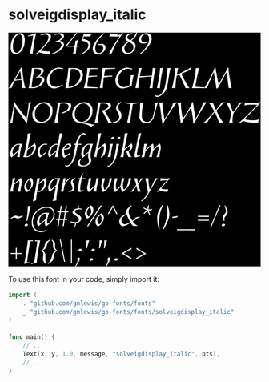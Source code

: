 # solveigdisplay_italic

![solveigdisplay_italic](solveigdisplay_italic.png)

To use this font in your code, simply import it:

```go
import (
	. "github.com/gmlewis/go-fonts/fonts"
	_ "github.com/gmlewis/go-fonts/fonts/solveigdisplay_italic"
)

func main() {
	// ...
	Text(x, y, 1.0, message, "solveigdisplay_italic", pts),
	// ...
}
```
